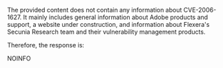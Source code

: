 The provided content does not contain any information about CVE-2006-1627. It mainly includes general information about Adobe products and support, a website under construction, and information about Flexera's Secunia Research team and their vulnerability management products.

Therefore, the response is:

NOINFO